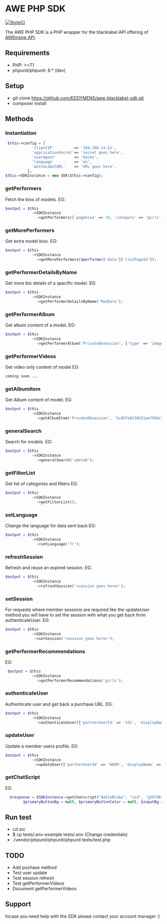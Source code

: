 # AWE PHP SDK

<!-- [![Codacy Badge](https://api.codacy.com/project/badge/Grade/989042d96d2b42b28d98c0c098bceeef)](https://app.codacy.com/app/EDDYMENS/awe-html-kit?utm_source=github.com&utm_medium=referral&utm_content=EDDYMENS/awe-html-kit&utm_campaign=Badge_Grade_Dashboard) -->

[![StyleCI](https://github.styleci.io/repos/223872088/shield?branch=master)](https://github.styleci.io/repos/223872088)

The AWE PHP SDK is a PHP wrapper for the blacklabel API offering of  [AWEmpire API](http://awempire.com).

## Requirements

- PHP: >=7.1
- phpunit/phpunit: 6.* (dev)

## Setup 
- git clone https://github.com/EDDYMENS/awe-blacklabel-sdk.git
- composer install
## Methods 
### Instantiation 
```PHP
 $this->config = [
            'clientIP'         => '104.198.14.52',
            'applicationSecret'=> 'secret goes here',
            'userAgent'        => 'Gecko',
            'language'         => 'en',
            'whiteLabelURL'    => 'URL goes here',
          ];
$this->SDKInstance = new SDK($this->config);
```
### getPerformers
Fetch the bios of models. 
EG:
```PHP
$output = $this
            ->SDKInstance
              ->getPerformers(['pageSize' => 10, 'category' => 'girls']);

```
### getMorePerformers
Get extra model bios. 
EG:
```PHP
$output = $this
            ->SDKInstance
              ->getMorePerformers($performer['data']['listPageId']);
```

### getPerformerDetailsByName
Get more bio details of a specific model. 
EG:
```PHP 
$output = $this
            ->SDKInstance
              ->getPerformerDetailsByName('MaiRare');
```
### getPerformerAlbum
Get album content of a model. 
EG: 
```PHP 
$output = $this
            ->SDKInstance
              ->getPerformerAlbum('PrivateObsession', ['type' => 'image', 'privacy' => 'exclusive']);
```
### getPerformerVideos
Get video only content of model 
EG: 
```PHP 
coming soon ...
```
### getAlbumItem
Get Album content of model.
EG: 
```PHP 
$output = $this
            ->SDKInstance
              ->getAlbumItem('PrivateObsession', '5c897e0136b31ae756dc3afd');
```
### generalSearch
Search for models. 
EG: 
```PHP 
$output = $this
            ->SDKInstance
              ->generalSearch('adeleB');
```
### getFilterList
Get list of categories and filters 
EG:
```PHP 
$output = $this
            ->SDKInstance
              ->getFilterList();
```
### setLanguage
Change the language for data sent back 
EG: 
```PHP 
$output = $this
            ->SDKInstance
              ->setLanguage('fr');
```
### refreshSession
Refresh and reuse an expired session. 
EG: 
```PHP 
$output = $this
            ->SDKInstance
              ->refreshSession('<session goes here>');
```
### setSession
For requests where member sessions are required like the updateUser method
you will have to set the session with what you get back from authenticateUser.
EG: 
```PHP 
$output = $this
            ->SDKInstance
             ->setSession('<session goes here>');
```
### getPerformerRecommendations
EG: 
```PHP 
 $output = $this
            ->SDKInstance
              ->getPerformerRecommendations('girls');
```
### authenticateUser
Authenticate user and get back a purchase URL.
EG: 
```PHP 
$output = $this
            ->SDKInstance
              ->authenticateUser(['partnerUserId' => '101', 'displayName' => 'John Doe', 'email' => 'test@test.com']);
```
### updateUser
Update a member users profile. 
EG: 
```PHP 
$output = $this
            ->SDKInstance
             ->updateUser(['partnerUserId' => '8689', 'displayName' => 'John Doe', 'email' => 'test@test.com']);
```
### getChatScript
EG: 
```PHP 
  $response = $SDKInstance->getChatscript("AdeleBlake", "vid", 'g5679b10435a7ff3449c76e44aa1d27a1',
        $primaryButtonBg = null, $primaryButtonColor = null, $inputBg = null, $inputColor = null);
```
## Run test
- cd src 
- $ cp tests/.env-example tests/.env (Change credentials)
- ./vendor/phpunit/phpunit/phpunit  tests/test.php
## TODO
- Add puchase method
- Test user update 
- Test session refresh
- Test getPerformerVideos
- Document getPerformerVideos

## Support 
Incase you need help with the SDK please contact your account manager :)